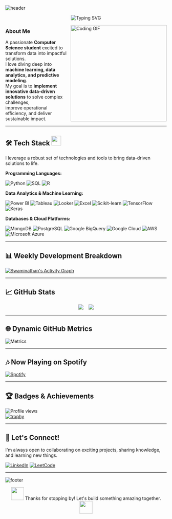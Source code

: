 <!-- Animated Wavy Banner -->
![header](https://capsule-render.vercel.app/api?type=waving&color=0:FF5733,100:FFC300&height=180&section=header&text=Swaminathan%20K&fontSize=40&fontColor=fff&animation=twinkling)

<!-- Animated Typing Banner -->
<p align="center">
  <img src="https://readme-typing-svg.herokuapp.com?font=Fira+Code&size=28&pause=1000&color=00F7FF&center=true&vCenter=true&width=500&lines=Hi+there!+I'm+Swaminathan+K;Data+Analytics+%7C+ML+Enthusiast;Turning+Data+into+Insights+🚀" alt="Typing SVG" />
</p>

<!-- Coding GIF beside intro -->
<img align="right" alt="Coding GIF" width="300" src="https://media.giphy.com/media/qgQUggAC3Pfv687qPC/giphy.gif" />

### About Me

A passionate **Computer Science student** excited to transform data into impactful solutions.  
I love diving deep into **machine learning, data analytics, and predictive modeling**.  
My goal is to **implement innovative data-driven solutions** to solve complex challenges,  
improve operational efficiency, and deliver sustainable impact.

---

## 🛠️ Tech Stack <img src="https://media.giphy.com/media/13HgwGsXF0aiGY/giphy.gif" width="30">

I leverage a robust set of technologies and tools to bring data-driven solutions to life.

**Programming Languages:**
<p>
  <img src="https://img.shields.io/badge/Python-3776AB?style=for-the-badge&logo=python&logoColor=white" alt="Python" />
  <img src="https://img.shields.io/badge/SQL-336791?style=for-the-badge&logo=postgresql&logoColor=white" alt="SQL" />
  <img src="https://img.shields.io/badge/R-1f77b4?style=for-the-badge&logo=r&logoColor=white" alt="R" />
</p>

**Data Analytics & Machine Learning:**
<p>
  <img src="https://img.shields.io/badge/Power_BI-F2C811?style=for-the-badge&logo=power-bi&logoColor=black" alt="Power BI" />
  <img src="https://img.shields.io/badge/Tableau-FF6600?style=for-the-badge&logo=tableau&logoColor=white" alt="Tableau" />
  <img src="https://img.shields.io/badge/Looker-7E57C2?style=for-the-badge&logo=looker&logoColor=white" alt="Looker" />
  <img src="https://img.shields.io/badge/Excel-107C41?style=for-the-badge&logo=microsoft-excel&logoColor=white" alt="Excel" />
  <img src="https://img.shields.io/badge/scikit--learn-F7931E?style=for-the-badge&logo=scikit-learn&logoColor=white" alt="Scikit-learn" />
  <img src="https://img.shields.io/badge/TensorFlow-FF6F00?style=for-the-badge&logo=tensorflow&logoColor=white" alt="TensorFlow" />
  <img src="https://img.shields.io/badge/Keras-C60000?style=for-the-badge&logo=keras&logoColor=white" alt="Keras" />
</p>

**Databases & Cloud Platforms:**
<p>
  <img src="https://img.shields.io/badge/MongoDB-4DB33D?style=for-the-badge&logo=mongodb&logoColor=white" alt="MongoDB" />
  <img src="https://img.shields.io/badge/PostgreSQL-003B57?style=for-the-badge&logo=postgresql&logoColor=white" alt="PostgreSQL" />
  <img src="https://img.shields.io/badge/BigQuery-1A73E8?style=for-the-badge&logo=google-cloud&logoColor=white" alt="Google BigQuery" />
  <img src="https://img.shields.io/badge/Google_Cloud-F4B400?style=for-the-badge&logo=google-cloud&logoColor=black" alt="Google Cloud" />
  <img src="https://img.shields.io/badge/AWS-FF9900?style=for-the-badge&logo=amazon-aws&logoColor=white" alt="AWS" />
  <img src="https://img.shields.io/badge/Azure-0072C6?style=for-the-badge&logo=microsoft-azure&logoColor=white" alt="Microsoft Azure" />
</p>

---

## 📊 Weekly Development Breakdown

[![Swaminathan's Activity Graph](https://github-readme-activity-graph.vercel.app/graph?username=Swaminathan-5&theme=react-dark&area=true&hide_border=true&custom_title=Contribution+Graph)](https://github.com/ashutosh00710/github-readme-activity-graph)

---

## 📈 GitHub Stats

<p align="center">
  <img src="https://github-readme-stats.vercel.app/api?username=Swaminathan-5&show_icons=true&theme=react-dark&hide_border=true&count_private=true" />
  &nbsp;&nbsp;
  <img src="https://github-readme-streak-stats.herokuapp.com/?user=Swaminathan-5&theme=react-dark&hide_border=true" />
</p>

---

## 🌐 Dynamic GitHub Metrics

![Metrics](https://metrics.lecoq.io/Swaminathan-5?template=classic&isocalendar=1&languages=1&followup=1)

---

## 🎶 Now Playing on Spotify

[![Spotify](https://novatorem.vercel.app/api/spotify)](https://open.spotify.com/user/yourusername)

---

## 🏆 Badges & Achievements

![Profile views](https://komarev.com/ghpvc/?username=Swaminathan-5&color=blue&style=flat-square&label=Profile+Views)  
[![trophy](https://github-profile-trophy.vercel.app/?username=Swaminathan-5&theme=darkhub&margin-w=15&margin-h=15)](https://github.com/ryo-ma/github-profile-trophy)

---

## 🤝 Let's Connect!

I'm always open to collaborating on exciting projects, sharing knowledge, and learning new things.  

[![LinkedIn](https://img.shields.io/badge/LinkedIn-0077B5?style=for-the-badge&logo=linkedin&logoColor=white)](https://www.linkedin.com/in/swami2004/)
[![LeetCode](https://img.shields.io/badge/LeetCode-000000?style=for-the-badge&logo=leetcode&logoColor=orange)](https://leetcode.com/u/Swaminathan2004/)

---

<!-- Animated Footer Wave -->
![footer](https://capsule-render.vercel.app/api?type=waving&color=0:FF5733,100:FFC300&height=120&section=footer)

<p align="center">
  <img src="https://media.giphy.com/media/hvRJCLFzcasrR4ia7z/giphy.gif" width="40"> 
  Thanks for stopping by! Let's build something amazing together. 
  <img src="https://media.giphy.com/media/hvRJCLFzcasrR4ia7z/giphy.gif" width="40">
</p>
